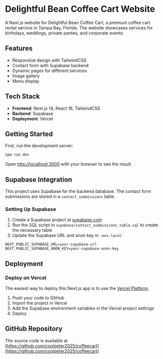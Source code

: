 # Delightful Bean Coffee Cart Website

A Next.js website for Delightful Bean Coffee Cart, a premium coffee cart rental service in Tampa Bay, Florida. The website showcases services for birthdays, weddings, private parties, and corporate events.

## Features

- Responsive design with TailwindCSS
- Contact form with Supabase backend
- Dynamic pages for different services
- Image gallery
- Menu display

## Tech Stack

- **Frontend**: Next.js 14, React 18, TailwindCSS
- **Backend**: Supabase
- **Deployment**: Vercel

## Getting Started

First, run the development server:

```bash
npm run dev
```

Open [http://localhost:3000](http://localhost:3000) with your browser to see the result.

## Supabase Integration

This project uses Supabase for the backend database. The contact form submissions are stored in a `contact_submissions` table.

### Setting Up Supabase

1. Create a Supabase project at [supabase.com](https://supabase.com)
2. Run the SQL script in `supabase/contact_submissions_table.sql` to create the necessary table
3. Update the Supabase URL and anon key in `.env.local`:

```
NEXT_PUBLIC_SUPABASE_URL=your-supabase-url
NEXT_PUBLIC_SUPABASE_ANON_KEY=your-supabase-anon-key
```

## Deployment

### Deploy on Vercel

The easiest way to deploy this Next.js app is to use the [Vercel Platform](https://vercel.com/new).

1. Push your code to GitHub
2. Import the project in Vercel
3. Add the Supabase environment variables in the Vercel project settings
4. Deploy

## GitHub Repository

The source code is available at [https://github.com/coolpeter2025/coffeecart](https://github.com/coolpeter2025/coffeecart)
